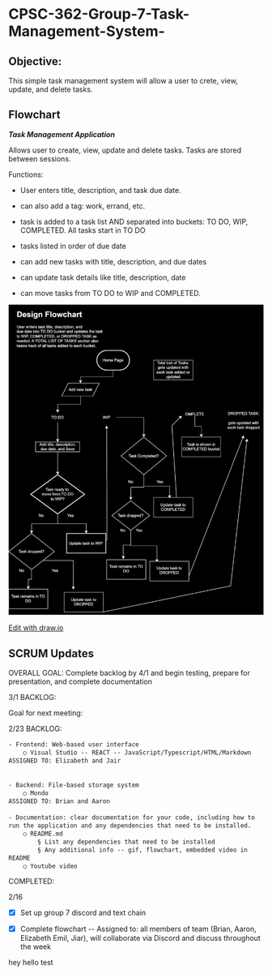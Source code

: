 # CPSC-362-Group-7-Task-Management-System-

## Objective:
  This simple task management system will allow a user to crete, view, update, and delete tasks.

## Flowchart
***Task Management Application***

Allows user to create, view, update and delete tasks. Tasks are stored between sessions.  

Functions:

- User enters title, description, and task due date. 

- can also add a tag: work, errand, etc.
- task is added to a task list AND separated into buckets: TO DO, WIP, COMPLETED. All tasks start in TO DO

- tasks listed in order of due date

- can add new tasks with title, description, and due dates

- can update task details like title, description, date

- can move tasks from TO DO to WIP and COMPLETED. 


![Flowchart](https://github.com/eliO160/CPSC-362-Group-7-Task-Management-System-/blob/main/Updated%20Flowchart.drawio.svg)

<a href= "https://app.diagrams.net/#HeliO160%2FCPSC-362-Group-7-Task-Management-System-%2Fmain%2FUntitled%20Diagram.drawio#%7B%22pageId%22%3A%22C5RBs43oDa-KdzZeNtuy%22%7D" target="_blank">Edit with draw.io</a>



## SCRUM Updates
OVERALL GOAL: Complete backlog by 4/1 and begin testing, prepare for presentation, and complete documentation 


3/1
BACKLOG:

Goal for next meeting:

2/23
BACKLOG:
  
	- Frontend: Web-based user interface 
		○ Visual Studio -- REACT -- JavaScript/Typescript/HTML/Markdown
    ASSIGNED TO: Elizabeth and Jair
		
		
	- Backend: File-based storage system
		○ Mondo
    ASSIGNED TO: Brian and Aaron
		
	- Documentation: clear documentation for your code, including how to run the application and any dependencies that need to be installed. 
		○ README.md
			§ List any dependencies that need to be installed
			§ Any additional info -- gif, flowchart, embedded video in README
		○ Youtube video
		


COMPLETED:

2/16
- [x] Set up group 7 discord and text chain

- [x] Complete flowchart -- Assigned to: all members of team (Brian, Aaron, Elizabeth Emil, Jiar), will collaborate via Discord and discuss throughout the week
      

hey
hello test
